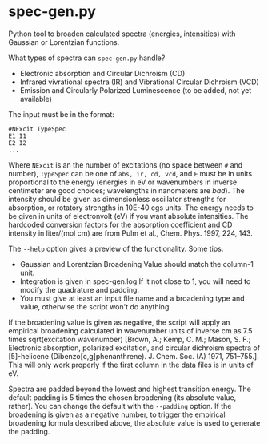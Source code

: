 spec-gen.py
===========

Python tool to broaden calculated spectra (energies, intensities) with Gaussian
or Lorentzian functions. 

What types of spectra can `spec-gen.py` handle?

* Electronic absorption and Circular Dichroism (CD)
* Infrared vivrational spectra (IR) and Vibrational Circular Dichroism (VCD)
* Emission and Circularly Polarized Luminescence (to be added, not yet available)

The input must be in the format:

```
#NExcit TypeSpec
E1 I1
E2 I2
...
```

Where `NExcit` is an the number of excitations (no space between `#`
and number), `TypeSpec` can be one of `abs, ir, cd, vcd`, and `E` must
be in units proportional to the energy (energies in eV or wavenumbers
in inverse centimeter are good choices; wavelengths in nanometers are
*bad*). The intensity should be given as dimensionless oscillator
strengths for absorption, or rotatory strengths in 10E-40 cgs units.
The energy needs to be given in units of electronvolt (eV) if you want
absolute intensities. The hardcoded
conversion factors for the absorption coefficient and CD intensity
in liter/(mol cm) are from Pulm et al., Chem. Phys. 1997, 224, 143.

The `--help` option gives a preview of the functionality.
Some tips:

* Gaussian and Lorentzian Broadening Value should match the column-1 unit.
* Integration is given in spec-gen.log If it not close to 1, you will need to modify the quadrature and padding.
* You must give at least an input file name and a broadening type and value, 
otherwise the script won't do anything.

If the broadening value is given as negative, the script will apply an
empirical broadening calculated in wavenumber units of inverse cm as 7.5 times sqrt(excitation wavenumber) [Brown, A.; Kemp, C. M.; Mason, S. F.; Electronic absorption, polarized excitation, and circular dichroism spectra of [5]-helicene (Dibenzo[c,g]phenanthrene). J. Chem. Soc. (A) 1971, 751–755.]. This will only work properly if the first column in the data files is in units of eV.

Spectra are padded beyond the lowest and highest transition energy. The default padding is 5 times the chosen broadening (its absolute value, rather). You can change the default with the `--padding` option. If the broadening is given as a negative number, to trigger the empirical broadening formula described above, the absolute value is used to generate the padding. 

